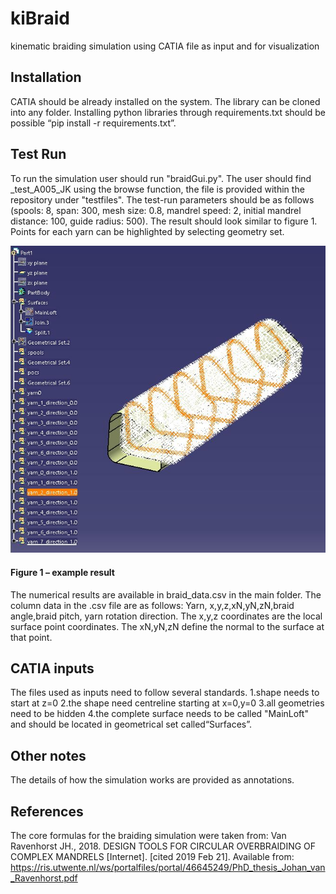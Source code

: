 # kiBraid
kinematic braiding simulation using CATIA file as input and for visualization

## Installation
CATIA should be already installed on the system. The library can be cloned into any folder. Installing python libraries through requirements.txt should be possible “pip install -r requirements.txt”.

## Test Run
To run the simulation user should run "braidGui.py". The user should find _test_A005_JK using the browse function, the file is provided within the repository under "testfiles".
The test-run parameters should be as follows (spools: 8, span: 300, mesh size: 0.8, mandrel speed: 2, initial mandrel distance: 100, guide radius: 500).
The result should look similar to figure 1. Points for each yarn can be highlighted by selecting geometry set.


![](figures/example.JPG)
#### Figure 1 – example result 
The numerical results are available in braid_data.csv in the main folder. The column data in the .csv file are as follows: Yarn, x,y,z,xN,yN,zN,braid angle,braid pitch, yarn rotation direction. The x,y,z coordinates are the local surface point coordinates. The xN,yN,zN define the normal to the surface at that point.


## CATIA inputs
The files used as inputs need to follow several standards.
 1.shape needs to start at z=0
 2.the shape need centreline starting at x=0,y=0
 3.all geometries need to be hidden
 4.the complete surface needs to be called "MainLoft" and should be located in geometrical set called“Surfaces”.
## Other notes
The details of how the simulation works are provided as annotations.
## References
The core formulas for the braiding simulation were taken from:
Van Ravenhorst JH., 2018. DESIGN TOOLS FOR CIRCULAR OVERBRAIDING OF COMPLEX MANDRELS [Internet]. [cited 2019 Feb 21]. Available from: https://ris.utwente.nl/ws/portalfiles/portal/46645249/PhD_thesis_Johan_van_Ravenhorst.pdf



